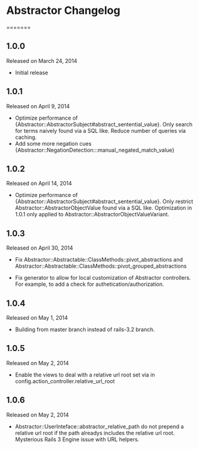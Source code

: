 # Abstractor Changelog

=======

## 1.0.0

Released on March 24, 2014

* Initial release

## 1.0.1

Released on April 9, 2014

* Optimize performance of {Abstractor::AbstractorSubject#abstract\_sentential_value}.
  Only search for terms naively found via a SQL like.
  Reduce number of queries via caching.
* Add some more negation cues {Abstractor::NegationDetection:::manual\_negated\_match_value}

## 1.0.2

Released on April 14, 2014

* Optimize performance of {Abstractor::AbstractorSubject#abstract\_sentential_value}.
  Only restrict Abstractor::AbstractorObjectValue found via a SQL like.  Optimization
  in 1.0.1 only applied to Abstractor::AbstractorObjectValueVariant.

## 1.0.3

Released on April 30, 2014

* Fix Abstractor::Abstractable::ClassMethods::pivot_abstractions
and Abstractor::Abstractable::ClassMethods::pivot\_grouped_abstractions

* Fix generator to allow for local customization of Abstractor
controllers.  For example, to add a check for authetication/authorization.

## 1.0.4

Released on May 1, 2014

* Building from master branch instead of rails-3.2 branch.

## 1.0.5

Released on May 2, 2014

*  Enable the views to deal with a
relative url root set via in
config.action\_controller.relative\_url\_root

## 1.0.6

Released on May 2, 2014

* Abstractor::UserInteface::abstractor_relative_path do not
prepend a relative url root if the path alreadys includes the
relative url root.  Mysterious Rails 3 Engine issue with
URL helpers.